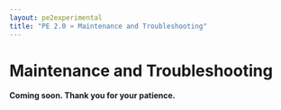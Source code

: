 ```yaml
---
layout: pe2experimental
title: "PE 2.0 » Maintenance and Troubleshooting"
---
```


Maintenance and Troubleshooting
=====

**Coming soon. Thank you for your patience.**
